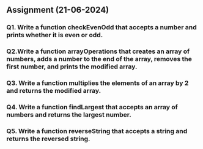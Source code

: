 ## Assignment (21-06-2024)

### Q1. Write a function checkEvenOdd that accepts a number and prints whether it is even or odd.

### Q2.Write a function arrayOperations that creates an array of numbers, adds a number to the end of the array, removes the first number, and prints the modified array.

### Q3. Write a function multiplies the elements of an array by 2 and returns the modified array.

### Q4. Write a function findLargest that accepts an array of numbers and returns the largest number.

### Q5. Write a function reverseString that accepts a string and returns the reversed string.
